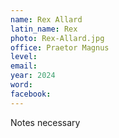 ```yaml
---
name: Rex Allard
latin_name: Rex
photo: Rex-Allard.jpg
office: Praetor Magnus
level: 
email: 
year: 2024
word: 
facebook: 
---
```


Notes necessary